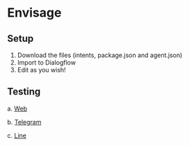 # Envisage

## Setup 

1. Download the files (intents, package.json and agent.json)
2. Import to Dialogflow 
3. Edit as you wish! 

## Testing 

a. [Web](https://bot.dialogflow.com/envisage)

b. [Telegram](t.me/Envisagebot)

c. [Line](https://ibb.co/4SxK6st)
